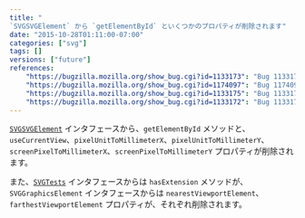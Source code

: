 ```yaml
---
title: "
`SVGSVGElement` から `getElementById` といくつかのプロパティが削除されます"
date: "2015-10-28T01:11:00-07:00"
categories: ["svg"]
tags: []
versions: ["future"]
references:
    "https://bugzilla.mozilla.org/show_bug.cgi?id=1133173": "Bug 1133173 - remove SVGSVGElement.getElementById"
    "https://bugzilla.mozilla.org/show_bug.cgi?id=1174097": "Bug 1174097 - remove SVGSVGElement.useCurrentView"
    "https://bugzilla.mozilla.org/show_bug.cgi?id=1133175": "Bug 1133175 - remove SVGTests.hasExtension"
    "https://bugzilla.mozilla.org/show_bug.cgi?id=1133172": "Bug 1133172 - remove SVGSVGElement.{pixel,screenPixel}UnitToMillimeter{X,Y}"
---
```

[`SVGSVGElement`](https://developer.mozilla.org/ja/docs/Web/API/SVGSVGElement) インタフェースから、`getElementById` メソッドと、`useCurrentView`、`pixelUnitToMillimeterX`、`pixelUnitToMillimeterY`、`screenPixelToMillimeterX`、`screenPixelToMillimeterY` プロパティが削除されます。

また、[`SVGTests`](https://developer.mozilla.org/ja/docs/Web/API/SVGTests) インタフェースからは `hasExtension` メソッドが、`SVGGraphicsElement` インタフェースからは `nearestViewportElement`、`farthestViewportElement` プロパティが、それぞれ削除されます。
